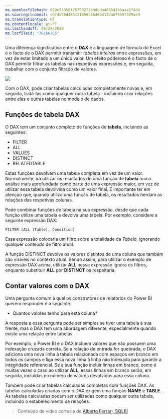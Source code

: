 ```yaml
---
ms.openlocfilehash: 629c53358f757002f2b3dcda468641bbaaa2f4d4
ms.sourcegitcommit: c0f4d00d483121556a1646b413bab75b9f309ae9
ms.translationtype: HT
ms.contentlocale: pt-PT
ms.lasthandoff: 08/29/2019
ms.locfileid: "70166765"
---
```

Uma diferença significativa entre o **DAX** e a linguagem de fórmula do Excel é o facto de o DAX permitir transmitir *tabelas inteiras* entre expressões, em vez de estar limitado a um único valor. Um efeito poderoso é o facto de o DAX permitir filtrar as tabelas nas respetivas expressões e, em seguida, trabalhar com o conjunto filtrado de valores.

![](media/7-6-dax-tables-and-filtering/dax-tables-filtering_1.png)

Com o DAX, pode criar tabelas calculadas completamente novas e, em seguida, tratá-las como qualquer outra tabela - incluindo criar relações entre elas e outras tabelas no modelo de dados.

## <a name="dax-table-functions"></a>Funções de tabela DAX
O DAX tem um conjunto completo de funções de **tabela**, incluindo as seguintes:

* FILTER
* ALL
* VALUES
* DISTINCT
* RELATEDTABLE

Estas funções devolvem uma tabela completa em vez de um valor. Normalmente, irá utilizar os resultados de uma função de **tabela** numa análise mais aprofundada como parte de uma expressão maior, em vez de utilizar essa tabela devolvida como um valor final. É importante ter em atenção que, quando utiliza uma função de tabela, os resultados herdam as relações das respetivas colunas.

Pode combinar funções de tabela na sua expressão, desde que cada função utilize uma tabela e devolva uma tabela. Por exemplo, considere a seguinte expressão DAX:

    FILTER (ALL (Table), Condition)

Essa expressão colocaria um filtro sobre a totalidade da *Tabela*, ignorando qualquer conteúdo de filtro atual.

A função DISTINCT devolve os valores distintos de uma coluna que também são visíveis no contexto atual. Sendo assim, para utilizar o exemplo de expressão DAX acima, utilizar **ALL** nessa expressão ignora os filtros, enquanto substituir **ALL** por **DISTINCT** os respeitaria.

## <a name="counting-values-with-dax"></a>Contar valores com o DAX
Uma pergunta comum à qual os construtores de relatórios do Power BI querem responder é a seguinte:

* Quantos valores tenho para esta coluna?

A resposta a essa pergunta pode ser simples se tiver uma tabela à sua frente, mas o DAX tem uma abordagem diferente, especialmente quando existe uma relação entre tabelas.

Por exemplo, o Power BI e o DAX incluem valores que não possuem uma indexação cruzada correta. Se a relação de entrada for quebrada, o DAX adiciona uma nova linha à tabela relacionada com espaços em branco em todos os campos e liga essa nova linha à linha não indexada para garantir a integridade referencial. Se a sua função incluir linhas em branco, como é muitas vezes o caso ao utilizar **ALL**, essas linhas em branco serão, em seguida, incluídas no número de valores devolvidos para essa coluna.

Também pode criar tabelas calculadas completas com funções DAX. As tabelas calculadas criadas com o DAX exigem uma função **NAME** e **TABLE**. As tabelas calculadas podem ser utilizadas como qualquer outra tabela, incluindo o estabelecimento de relações.

> Conteúdo de vídeo cortesia de [Alberto Ferrari, SQLBI](http://www.sqlbi.com/learning-dax)
> 
> 

